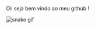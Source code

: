 Oii seja bem vindo ao meu github !

![snake gif](https://github.com/RodrigoPassberg/JuliaCalhau-2024/blob/output/github-contribution-grid-snake.svg)
